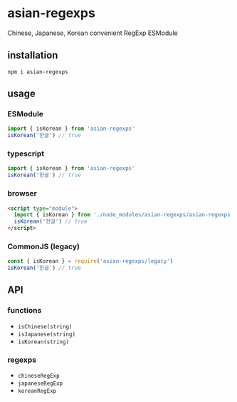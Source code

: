 # asian-regexps

Chinese, Japanese, Korean convenient RegExp ESModule

## installation

```npm i asian-regexps```

## usage

### ESModule
```javascript
import { isKorean } from 'asian-regexps'
isKorean('한글') // true
```

### typescript
```typescript
import { isKorean } from 'asian-regexps'
isKorean('한글') // true
```

### browser
```html
<script type="module">
  import { isKorean } from './node_modules/asian-regexps/asian-regexps.js'
  isKorean('한글') // true
</script>
```

### CommonJS (legacy)
```javascript
const { isKorean } = require('asian-regexps/legacy')
isKorean('한글') // true
```

## API

### functions

- `isChinese(string)`
- `isJapanese(string)`
- `isKorean(string)`

### regexps

- `chineseRegExp`
- `japaneseRegExp`
- `koreanRegExp`